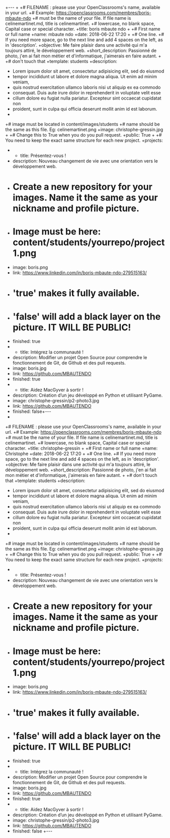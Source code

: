+---
+
+# FILENAME : please use your OpenClassrooms's name, available in your url.
+# Example: https://openclassrooms.com/membres/boris-mbaute-ndo
+# must be the name of your file. If file name is celinemartinet.md, title is celinemartinet.
+# lowercase, no blank space, Capital case or special character.
+title: boris mbaute ndo
+
+# First name or full name
+name: mbaute ndo
+date: 2018-06-22 17:20
+
+# One line.
+# If you need more space, go to the next line and add 4 spaces on the left, as in 'description'.
+objective: Me faire plaisir dans une activité qui m'a toujours attiré, le développement web.
+short_description: Passionné de photo, j'en ai fait mon métier et d'informatique, j'aimerais en faire autant.
+
+# don't touch that
+template: students
+description:
+    Lorem ipsum dolor sit amet, consectetur adipisicing elit, sed do eiusmod
+    tempor incididunt ut labore et dolore magna aliqua. Ut enim ad minim veniam,
+    quis nostrud exercitation ullamco laboris nisi ut aliquip ex ea commodo
+    consequat. Duis aute irure dolor in reprehenderit in voluptate velit esse
+    cillum dolore eu fugiat nulla pariatur. Excepteur sint occaecat cupidatat non
+    proident, sunt in culpa qui officia deserunt mollit anim id est laborum.
+
+# image must be located in content/images/students
+# name should be the same as this file. Eg: celinemartinet.png
+image: christophe-gressin.jpg
+
+# Change this to True when you do you pull request.
+public: True
+
+# You need to keep the exact same structure for each new project.
+projects:
+  - title: Présentez-vous !
+    description: Nouveau changement de vie avec une orientation vers le développement web.
+    # Create a new repository for your images. Name it the same as your nickname and profile picture.
+    # Image must be here: content/students/yourrepo/project1.png
+    image: boris.png
+    link: https://www.linkedin.com/in/boris-mbaute-ndo-279515163/
+    # 'true' makes it fully available.
+    # 'false' will add a black layer on the picture. IT WILL BE PUBLIC!
+    finished: true
+  - title: Intégrez la communauté !
+    description: Modifier un projet Open Source pour comprendre le fonctionnement de Git, de Github et des pull requests. 
+    image: boris.jpg
+    link: https://github.com/MBAUTENDO
+    finished: true
+  - title: Aidez MacGyver à sortir !
+    description: Création d’un jeu développé en Python et utilisant PyGame.
+    image: christophe-gressin/p2-photo3.jpg
+    link: https://github.com/MBAUTENDO
+    finished: false+---
+
+# FILENAME : please use your OpenClassrooms's name, available in your url.
+# Example: https://openclassrooms.com/membres/boris-mbaute-ndo
+# must be the name of your file. If file name is celinemartinet.md, title is celinemartinet.
+# lowercase, no blank space, Capital case or special character.
+title: christophe-gressin
+
+# First name or full name
+name: Christophe
+date: 2018-06-22 17:20
+
+# One line.
+# If you need more space, go to the next line and add 4 spaces on the left, as in 'description'.
+objective: Me faire plaisir dans une activité qui m'a toujours attiré, le développement web.
+short_description: Passionné de photo, j'en ai fait mon métier et d'informatique, j'aimerais en faire autant.
+
+# don't touch that
+template: students
+description:
+    Lorem ipsum dolor sit amet, consectetur adipisicing elit, sed do eiusmod
+    tempor incididunt ut labore et dolore magna aliqua. Ut enim ad minim veniam,
+    quis nostrud exercitation ullamco laboris nisi ut aliquip ex ea commodo
+    consequat. Duis aute irure dolor in reprehenderit in voluptate velit esse
+    cillum dolore eu fugiat nulla pariatur. Excepteur sint occaecat cupidatat non
+    proident, sunt in culpa qui officia deserunt mollit anim id est laborum.
+
+# image must be located in content/images/students
+# name should be the same as this file. Eg: celinemartinet.png
+image: christophe-gressin.jpg
+
+# Change this to True when you do you pull request.
+public: True
+
+# You need to keep the exact same structure for each new project.
+projects:
+  - title: Présentez-vous !
+    description: Nouveau changement de vie avec une orientation vers le développement web.
+    # Create a new repository for your images. Name it the same as your nickname and profile picture.
+    # Image must be here: content/students/yourrepo/project1.png
+    image: boris.png
+    link: https://www.linkedin.com/in/boris-mbaute-ndo-279515163/
+    # 'true' makes it fully available.
+    # 'false' will add a black layer on the picture. IT WILL BE PUBLIC!
+    finished: true
+  - title: Intégrez la communauté !
+    description: Modifier un projet Open Source pour comprendre le fonctionnement de Git, de Github et des pull requests. 
+    image: boris.jpg
+    link: https://github.com/MBAUTENDO
+    finished: true
+  - title: Aidez MacGyver à sortir !
+    description: Création d’un jeu développé en Python et utilisant PyGame.
+    image: christophe-gressin/p2-photo3.jpg
+    link: https://github.com/MBAUTENDO
+    finished: false
+---
